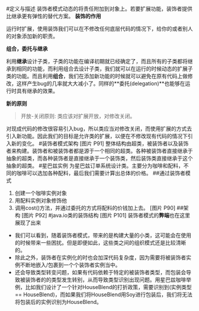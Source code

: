 #定义与描述
装饰者模式动态的将责任附加到对象上。若要扩展功能，装饰者提供比继承更有弹性的替代方案。
**装饰的作用**

运行时扩展，使用装饰我们可以在不修改任何底层代码的情况下，给你的或者别人的对象添加新的职责。

**组合，委托与继承**

利用**继承**设计子类，子类的功能在编译初期就已经确定了，而且所有的子类都将继承到相同的功能，而利用组合去设计子类，我们就可以在运行的时候动态的扩展子类的功能。而且利用**组合**，我们在添加新功能的时候就可以避免在原有代码上做修改，这样产生bug的几率就大大减小了。同样的**委托(delegation)**也能够在运行时具有继承的效果。

**新的原则**
>开放-关闭原则: 类应该对扩展开放，对修改关闭。

对现成代码的修改很容易引入bug，所以类应当对修改关闭，而使用扩展的方式去引入新功能。因此我们的目标是允许类的扩展，以便在不修改现有代码的情况下引入新的变化。
#装饰者模式架构
[图片 P91]
整体结构由超类，被装饰者以及装饰者来构建。装饰者和被装饰者都是源于一个相同的超类。各种被装饰者直接继承于抽象的超类，而各种装饰者是直接继承于一个装饰类，然后装饰类直接继承于这个抽象的超类。
#星巴兹实例
为星巴兹订单系统设计类。主要分为咖啡和配料，不同的咖啡可以选加各种配料，最后我们需要计算出总体的价格。
##通过装饰者模式
1. 创建一个咖啡实例对象
2. 用配料实例对象修饰他
3. 调用cost()方法，并通过委托的方式将配料的价钱加上去。
[图片 P90]
##架构
[图片 P92]
#java.io类的装饰结构
[图片 P101]
装饰者模式的**弊端**也在这里展现了出来
- 我们可以看到，随着装饰者模式，带来的是构建大量的小类，这可能会在使用的时候带来一些困扰。但是即便如此，这些类之间的组织模式还是比较清晰的。
- 除此之外，装饰者在实例化的时也会加深代码复杂度，因为需要将被装饰者实例不断地嵌入/包裹到一个个装饰者实例当中。
- 还会导致类型转变问题，如果有代码依赖于特定的被装饰者类型，而包装会导致被装饰者的的类型发生转别，从而导致类型识别出现问题。用星巴兹咖啡举例，比如我们设计了一个针对HouseBlend的打折政策，需要识别到(实例类型 == HouseBlend)，而如果我们将HouseBlend用Soy进行包装后，我们将无法将包装后的实例识别为HouseBlend。
